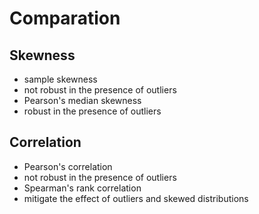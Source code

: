 # Comparation
## Skewness
- sample skewness
 - not robust in the presence of outliers
- Pearson's median skewness
 - robust in the presence of outliers
## Correlation
- Pearson's correlation
 - not robust in the presence of outliers
- Spearman's rank correlation
 - mitigate the effect of outliers and skewed distributions